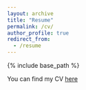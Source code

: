 ```yaml
---
layout: archive
title: "Resume"
permalink: /cv/
author_profile: true
redirect_from:
  - /resume
---
```


{% include base_path %}

You can find my CV [here](https://isaacmeza.github.io/personal//files/Professional_CV.pdf)
